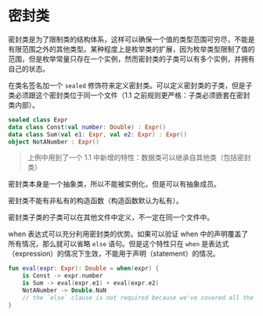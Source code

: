 密封类
===

密封类是为了限制类的结构体系，这样可以确保一个值的类型范围可穷尽，不能是有限范围之外的其他类型。某种程度上是枚举类的扩展，因为枚举类型限制了值的范围，但是枚举常量只存在一个实例，然而密封类的子类可以有多个实例，并拥有自己的状态。

在类名签名加一个 `sealed` 修饰符来定义密封类。可以定义密封类的子类，但是子类必须跟这个密封类位于同一个文件（1.1 之前规则更严格：子类必须嵌套在密封类内部）。

```kotlin
sealed class Expr
data class Const(val number: Double) : Expr()
data class Sum(val e1: Expr, val e2: Expr) : Expr()
object NotANumber : Expr()
```

> 上例中用到了一个 1.1 中新增的特性：数据类可以继承自其他类（包括密封类）

密封类本身是一个抽象类，所以不能被实例化，但是可以有抽象成员。

密封类不能有非私有的构造函数（构造函数默认为私有）。

密封类子类的子类可以在其他文件中定义，不一定在同一个文件中。

when 表达式可以充分利用密封类的优势。如果可以验证 when 中的声明覆盖了所有情况，那么就可以省略 `else` 语句。但是这个特性只在 `when` 是表达式（expression）的情况下生效，不能用于声明（statement）的情况。

```kotlin
fun eval(expr: Expr): Double = when(expr) {
    is Const -> expr.number
    is Sum -> eval(expr.e1) + eval(expr.e2)
    NotANumber -> Double.NaN
    // the `else` clause is not required because we've covered all the cases
}
```

